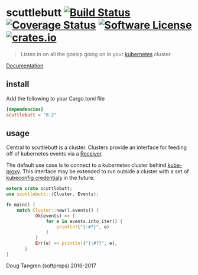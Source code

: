 # scuttlebutt [![Build Status](https://travis-ci.org/softprops/scuttlebutt.svg?branch=master)](https://travis-ci.org/softprops/scuttlebutt) [![Coverage Status](https://coveralls.io/repos/github/softprops/scuttlebutt/badge.svg)](https://coveralls.io/github/softprops/scuttlebutt) [![Software License](https://img.shields.io/badge/license-MIT-brightgreen.svg)](LICENSE) [![crates.io](http://meritbadge.herokuapp.com/scuttlebutt)](https://crates.io/crates/scuttlebutt)


> Listen in on all the gossip going on in your [kubernetes](http://kubernetes.io/) cluster

[Documentation](https://softprops.github.io/scuttlebutt)

## install

Add the following to your Cargo.toml file

```toml
[dependencies]
scuttlebutt = "0.2"
```

## usage

Central to scuttlebutt is a cluster. Clusters provide an interface for feeding off of kubernetes events
via a [Receiver](https://doc.rust-lang.org/std/sync/mpsc/struct.Receiver.html).

The default use case is to connect to a kubernetes cluster behind [kube-proxy](http://kubernetes.io/docs/admin/kube-proxy/). This interface may be extended to run
outside a cluster with a set of [kubeconfig credentials](https://github.com/softprops/kubecfg) in the future.

```rust
extern crate scuttlebutt;
use scuttlebutt::{Cluster, Events};

fn main() {
    match Cluster::new().events() {
           Ok(events) => {
               for e in events.into_iter() {
                   println!("{:#?}", e)
               }
           }
           Err(e) => println!("{:#?}", e),
       }
}
```

Doug Tangren (softprops) 2016-2017
